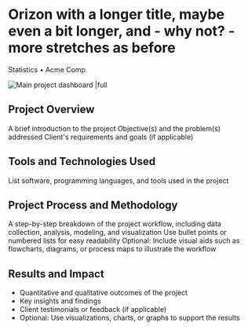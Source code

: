 # Orizon with a longer title, maybe even a bit longer, and - why not? - more stretches as before

Statistics • Acme Comp

![Main project dashboard |full](/example_images/project-2.png)

## Project Overview

A brief introduction to the project
Objective(s) and the problem(s) addressed
Client's requirements and goals (if applicable)

## Tools and Technologies Used

List software, programming languages, and tools used in the project

## Project Process and Methodology

A step-by-step breakdown of the project workflow, including data collection, analysis, modeling, and visualization
Use bullet points or numbered lists for easy readability
Optional: Include visual aids such as flowcharts, diagrams, or process maps to illustrate the workflow

## Results and Impact

- Quantitative and qualitative outcomes of the project
- Key insights and findings
- Client testimonials or feedback (if applicable)
- Optional: Use visualizations, charts, or graphs to support the results
